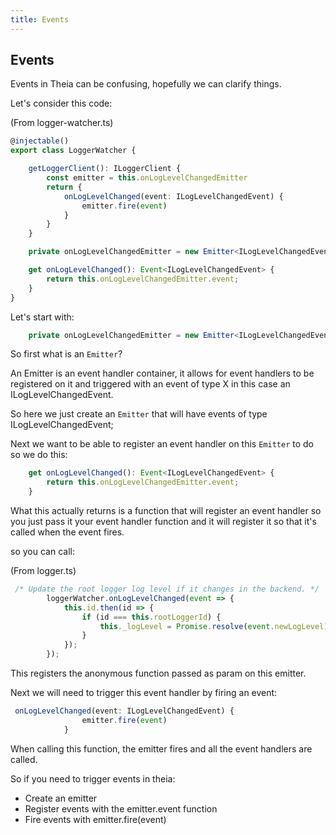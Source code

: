 ```yaml
---
title: Events
---
```


## Events

Events in Theia can be confusing, hopefully we can clarify things.

Let's consider this code:

(From logger-watcher.ts)
``` typescript
@injectable()
export class LoggerWatcher {

    getLoggerClient(): ILoggerClient {
        const emitter = this.onLogLevelChangedEmitter
        return {
            onLogLevelChanged(event: ILogLevelChangedEvent) {
                emitter.fire(event)
            }
        }
    }

    private onLogLevelChangedEmitter = new Emitter<ILogLevelChangedEvent>();

    get onLogLevelChanged(): Event<ILogLevelChangedEvent> {
        return this.onLogLevelChangedEmitter.event;
    }
}
```

Let's start with:

``` typescript
    private onLogLevelChangedEmitter = new Emitter<ILogLevelChangedEvent>();
```

So first what is an `Emitter`?

An Emitter is an event handler container,
it allows for event handlers to be registered on it and triggered with an
event of type X in this case an ILogLevelChangedEvent.

So here we just create an `Emitter` that will have events of type ILogLevelChangedEvent;

Next we want to be able to register an event handler on this `Emitter` to
do so we do this:

``` typescript
    get onLogLevelChanged(): Event<ILogLevelChangedEvent> {
        return this.onLogLevelChangedEmitter.event;
    }
```

What this actually returns is a function that will register an event
handler so you just pass it your event handler function and it will
register it so that it's called when the event fires.

so you can call:

(From logger.ts)
``` typescript
 /* Update the root logger log level if it changes in the backend. */
        loggerWatcher.onLogLevelChanged(event => {
            this.id.then(id => {
                if (id === this.rootLoggerId) {
                    this._logLevel = Promise.resolve(event.newLogLevel);
                }
            });
        });
```

This registers the anonymous function passed as param on this emitter.

Next we will need to trigger this event handler by firing an event:

``` typescript
 onLogLevelChanged(event: ILogLevelChangedEvent) {
                emitter.fire(event)
            }
```

When calling this function, the emitter fires and all the event handlers
are called.

So if you need to trigger events in theia:

 - Create an emitter
 - Register events with the emitter.event function
 - Fire events with emitter.fire(event)
